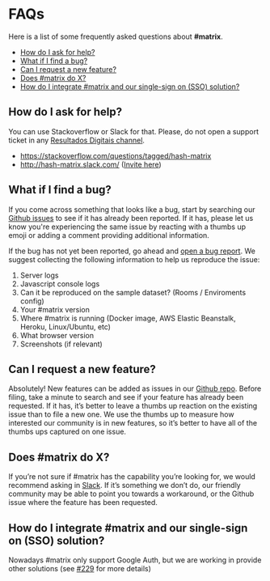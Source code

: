 # FAQs
Here is a list of some frequently asked questions about **#matrix**.

- [How do I ask for help?](#How-do-I-ask-for-help?)
- [What if I find a bug?](#What-if-I-find-a-bug?)
- [Can I request a new feature?](#Can-I-request-a-new-feature?)
- [Does #matrix do X?](#Does-#matrix-do-X?)
- [How do I integrate #matrix and our single-sign on (SSO) solution?](#How-do-I-integrate-#matrix-and-our-single-sign-on-(SSO)-solution?)


## How do I ask for help?
You can use Stackoverflow or Slack for that. Please, do not open a support ticket in any [Resultados Digitais channel](https://resultadosdigitais.com.br/).

* https://stackoverflow.com/questions/tagged/hash-matrix
* http://hash-matrix.slack.com/ ([Invite here](https://join.slack.com/t/hash-matrix/shared_invite/zt-cwglw6te-kMlJiimq7qn4WeSTiv91og))

## What if I find a bug?
If you come across something that looks like a bug, start by searching our [Github issues](https://github.com/ResultadosDigitais/matrix/issues) to see if it has already been reported. If it has, please let us know you're experiencing the same issue by reacting with a thumbs up emoji or adding a comment providing additional information.

If the bug has not yet been reported, go ahead and [open a bug report](https://github.com/ResultadosDigitais/matrix/issues/new/choose). We suggest collecting the following information to help us reproduce the issue:

1. Server logs
2. Javascript console logs
3. Can it be reproduced on the sample dataset? (Rooms / Enviroments config)
4. Your #matrix version
5. Where #matrix is running (Docker image, AWS Elastic Beanstalk, Heroku, Linux/Ubuntu, etc)
6. What browser version
7. Screenshots (if relevant)

## Can I request a new feature?
Absolutely! New features can be added as issues in our [Github repo](ttps://github.com/ResultadosDigitais/matrix/issues). Before filing, take a minute to search and see if your feature has already been requested. If it has, it’s better to leave a thumbs up reaction on the existing issue than to file a new one. We use the thumbs up to measure how interested our community is in new features, so it’s better to have all of the thumbs ups captured on one issue.


## Does #matrix do X?
If you’re not sure if #matrix has the capability you’re looking for, we would recommend asking in [Slack](http://hash-matrix.slack.com/). If it’s something we don’t do, our friendly community may be able to point you towards a workaround, or the Github issue where the feature has been requested.

## How do I integrate #matrix and our single-sign on (SSO) solution?
Nowadays #matrix only support Google Auth, but we are working in provide other solutions (see [#229](https://github.com/ResultadosDigitais/matrix/issues/229) for more details)

